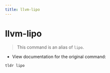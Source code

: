 ```yaml
---
title: llvm-lipo
---
```

# llvm-lipo

> This command is an alias of `lipo`.

- View documentation for the original command:

`tldr lipo`
